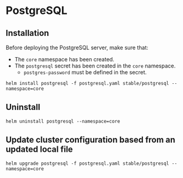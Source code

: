 # PostgreSQL

## Installation

Before deploying the PostgreSQL server, make sure that:
- The `core` namespace has been created.
- The `postgresql` secret has been created in the `core` namespace.
    - `postgres-password` must be defined in the secret.


```shell
helm install postgresql -f postgresql.yaml stable/postgresql --namespace=core
```


## Uninstall

```shell
helm uninstall postgresql --namespace=core
```


## Update cluster configuration based from an updated local file

```shell 
helm upgrade postgresql -f postgresql.yaml stable/postgresql --namespace=core 
```